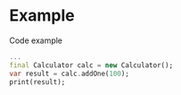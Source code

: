 # Example

Code example


```dart
...
final Calculator calc = new Calculator();
var result = calc.addOne(100);
print(result);
```